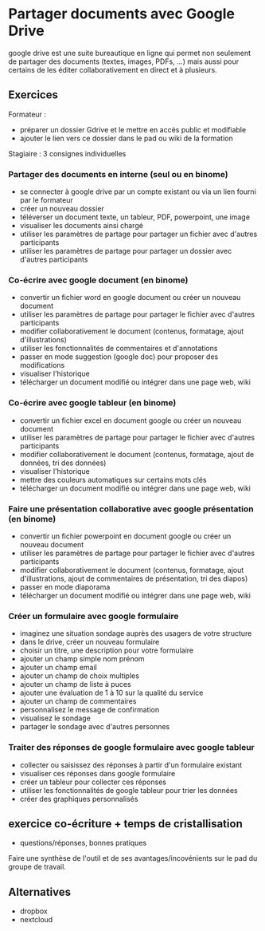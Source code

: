 # Partager documents avec Google Drive

google drive est une suite bureautique en ligne qui permet non seulement de partager des documents (textes, images, PDFs, ...) mais aussi pour certains de les éditer collaborativement en direct et à plusieurs.

## Exercices

Formateur : 
- préparer un dossier Gdrive et le mettre en accès public et modifiable
- ajouter le lien vers ce dossier dans le pad ou wiki de la formation

Stagiaire : 3 consignes individuelles

### Partager des documents en interne (seul ou en binome)
- se connecter à google drive par un compte existant ou via un lien fourni par le formateur
- créer un nouveau dossier
- téléverser un document texte, un tableur, PDF, powerpoint, une image
- visualiser les documents ainsi chargé
- utiliser les paramètres de partage pour partager un fichier avec d'autres participants
- utiliser les paramètres de partage pour partager un dossier avec d'autres participants

### Co-écrire avec google document (en binome)
- convertir un fichier word en google document ou créer un nouveau document
- utiliser les paramètres de partage pour partager le fichier avec d'autres participants
- modifier collaborativement le document (contenus, formatage, ajout d'illustrations)
- utiliser les fonctionnalités de commentaires et d'annotations
- passer en mode suggestion (google doc) pour proposer des modifications
- visualiser l'historique
- télécharger un document modifié ou intégrer dans une page web, wiki

### Co-écrire avec google tableur (en binome)
- convertir un fichier excel en document google ou créer un nouveau document
- utiliser les paramètres de partage pour partager le fichier avec d'autres participants
- modifier collaborativement le document (contenus, formatage, ajout de données, tri des données)
- visualiser l'historique
- mettre des couleurs automatiques sur certains mots clés
- télécharger un document modifié ou intégrer dans une page web, wiki

### Faire une présentation collaborative avec google présentation (en binome)
- convertir un fichier powerpoint en document google ou créer un nouveau document
- utiliser les paramètres de partage pour partager le fichier avec d'autres participants
- modifier collaborativement le document (contenus, formatage, ajout d'illustrations, ajout de commentaires de présentation, tri des diapos)
- passer en mode diaporama
- télécharger un document modifié ou intégrer dans une page web, wiki

### Créer un formulaire avec google formulaire
- imaginez une situation sondage auprès des usagers de votre structure
- dans le drive, créer un nouveau formulaire
- choisir un titre, une description pour votre formulaire
- ajouter un champ simple nom prénom 
- ajouter un champ email
- ajouter un champ de choix multiples
- ajouter un champ de liste à puces
- ajouter une évaluation de 1 à 10 sur la qualité du service
- ajouter un champ de commentaires
- personnalisez le message de confirmation
- visualisez le sondage
- partager le sondage avec d'autres personnes

### Traiter des réponses de google formulaire avec google tableur

- collecter ou saisissez des réponses à partir d'un formulaire existant 
- visualiser ces réponses dans google formulaire
- créer un tableur pour collecter ces réponses
- utiliser les fonctionnalités de google tableur pour trier les données
- créer des graphiques personnalisés

## exercice co-écriture + temps de cristallisation
- questions/réponses, bonnes pratiques

Faire une synthèse de l'outil et de ses avantages/incovénients sur le pad du groupe de travail.

## Alternatives
- dropbox
- nextcloud
